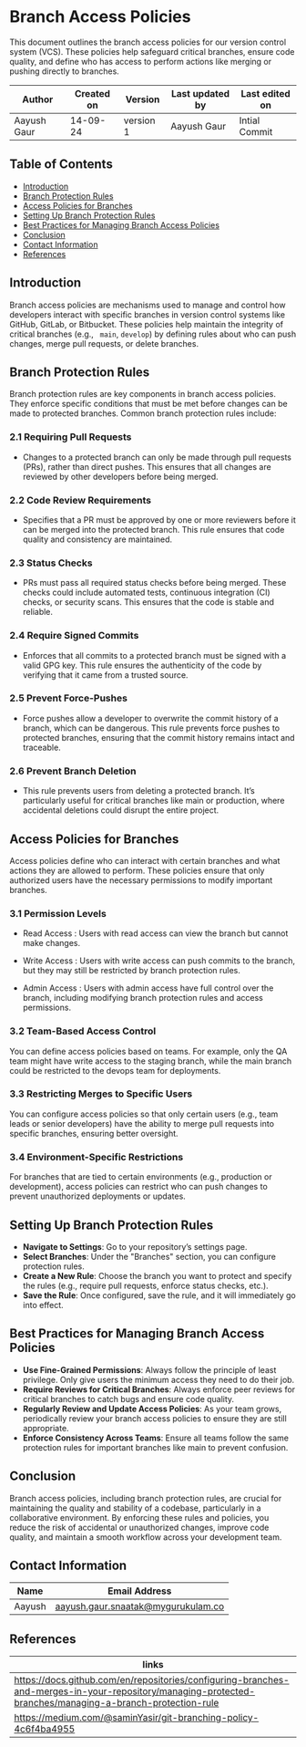 # Branch Access Policies
This document outlines the branch access policies for our version control system (VCS). These policies help safeguard critical branches, ensure code quality, and define who has access to perform actions like merging or pushing directly to branches.

| Author        | Created on | Version | Last updated by | Last edited on |
  |-------------|---------|-------------|-------------|---------|
  | Aayush Gaur | 14-09-24 | version 1 | Aayush Gaur | Intial Commit |

## Table of Contents
- [Introduction](#1-introduction)
- [Branch Protection Rules](#branch-protection-rules)
- [Access Policies for Branches](#access-policies-for-branches)
- [Setting Up Branch Protection Rules](#setting-up-branch-protection-rules)
- [Best Practices for Managing Branch Access Policies](#best-practices-for-managing-branch-access-policies)
- [Conclusion](#conclusion)
- [Contact Information](#contact-information)
- [References](#references)



## Introduction
Branch access policies are mechanisms used to manage and control how developers interact with specific branches in version control systems like GitHub, GitLab, or Bitbucket. These policies help maintain the integrity of critical branches (e.g., ``` main```, ``` develop ```) by defining rules about who can push changes, merge pull requests, or delete branches.

## Branch Protection Rules
Branch protection rules are key components in branch access policies. They enforce specific conditions that must be met before changes can be made to protected branches. Common branch protection rules include:

### 2.1 Requiring Pull Requests
- Changes to a protected branch can only be made through pull requests (PRs), rather than direct pushes. This ensures that all changes are reviewed by other developers before being merged.

### 2.2 Code Review Requirements
- Specifies that a PR must be approved by one or more reviewers before it can be merged into the protected branch. This rule ensures that code quality and consistency are maintained.

### 2.3 Status Checks
- PRs must pass all required status checks before being merged. These checks could include automated tests, continuous integration (CI) checks, or security scans. This ensures that the code is stable and reliable.

### 2.4 Require Signed Commits
- Enforces that all commits to a protected branch must be signed with a valid GPG key. This rule ensures the authenticity of the code by verifying that it came from a trusted source.

### 2.5 Prevent Force-Pushes
- Force pushes allow a developer to overwrite the commit history of a branch, which can be dangerous. This rule prevents force pushes to protected branches, ensuring that the commit history remains intact and traceable.

### 2.6 Prevent Branch Deletion
- This rule prevents users from deleting a protected branch. It’s particularly useful for critical branches like main or production, where accidental deletions could disrupt the entire project.

## Access Policies for Branches
Access policies define who can interact with certain branches and what actions they are allowed to perform. These policies ensure that only authorized users have the necessary permissions to modify important branches.

### 3.1 Permission Levels
- Read Access  : Users with read access can view the branch but cannot make changes.

- Write Access  : Users with write access can push commits to the branch, but they may still be restricted by branch protection rules.

- Admin Access  : Users with admin access have full control over the branch, including modifying branch protection rules and access permissions.

### 3.2 Team-Based Access Control
You can define access policies based on teams. For example, only the QA team might have write access to the staging branch, while the main branch could be restricted to the devops team for deployments.

### 3.3 Restricting Merges to Specific Users
You can configure access policies so that only certain users (e.g., team leads or senior developers) have the ability to merge pull requests into specific branches, ensuring better oversight.

### 3.4 Environment-Specific Restrictions
For branches that are tied to certain environments (e.g., production or development), access policies can restrict who can push changes to prevent unauthorized deployments or updates.

## Setting Up Branch Protection Rules

- **Navigate to Settings**: Go to your repository’s settings page.
- **Select Branches**: Under the "Branches" section, you can configure protection rules.
- **Create a New Rule**: Choose the branch you want to protect and specify the rules (e.g., require pull requests, enforce status checks, etc.).
- **Save the Rule**: Once configured, save the rule, and it will immediately go into effect.

## Best Practices for Managing Branch Access Policies

- **Use Fine-Grained Permissions**: Always follow the principle of least privilege. Only give users the minimum access they need to do their job.
- **Require Reviews for Critical Branches**: Always enforce peer reviews for critical branches to catch bugs and ensure code quality.
- **Regularly Review and Update Access Policies**: As your team grows, periodically review your branch access policies to ensure they are still appropriate.
- **Enforce Consistency Across Teams**: Ensure all teams follow the same protection rules for important branches like main to prevent confusion.

## Conclusion

Branch access policies, including branch protection rules, are crucial for maintaining the quality and stability of a codebase, particularly in a collaborative environment. By enforcing these rules and policies, you reduce the risk of accidental or unauthorized changes, improve code quality, and maintain a smooth workflow across your development team.

## Contact Information 
|Name|Email Address|
|:---:|:---:|
|Aayush|aayush.gaur.snaatak@mygurukulam.co|

## References 
|links | 
|-------|
|https://docs.github.com/en/repositories/configuring-branches-and-merges-in-your-repository/managing-protected-branches/managing-a-branch-protection-rule |
|https://medium.com/@saminYasir/git-branching-policy-4c6f4ba4955|

